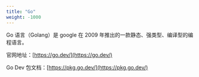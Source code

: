 ```yaml
---
title: "Go"
weight: -1000
---
```


Go 语言（Golang）是 google 在 2009 年推出的一款静态、强类型、编译型的编程语言。

官网地址：[https://go.dev/](https://go.dev/)

Go Dev 包文档：[https://pkg.go.dev/](https://pkg.go.dev/)

<!--more-->

